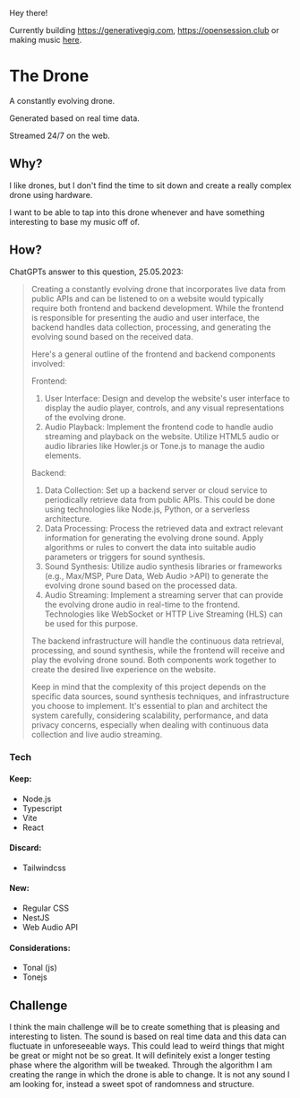 Hey there!

Currently building https://generativegig.com, https://opensession.club or making music [here](https://www.youtube.com/channel/UC7nKgwyOW6FkC3HxEnxHxJg).

# The Drone

A constantly evolving drone.

Generated based on real time data.

Streamed 24/7 on the web.

## Why?

I like drones, but I don't find the time to sit down and create a really complex drone using hardware.

I want to be able to tap into this drone whenever and have something interesting to base my music off of.

## How?

ChatGPTs answer to this question, 25.05.2023:

> Creating a constantly evolving drone that incorporates live data from public APIs and can be listened to on a website would typically require both frontend and backend development. While the frontend is responsible for presenting the audio and user interface, the backend handles data collection, processing, and generating the evolving sound based on the received data.
>
> Here's a general outline of the frontend and backend components involved:
>
> Frontend:
>
> 1.  User Interface: Design and develop the website's user interface to display the audio player, controls, and any visual representations of the evolving drone.
> 2.  Audio Playback: Implement the frontend code to handle audio streaming and playback on the website. Utilize HTML5 audio or audio libraries like Howler.js or Tone.js to manage the audio elements.
>
> Backend:
>
> 1.  Data Collection: Set up a backend server or cloud service to periodically retrieve data from public APIs. This could be done using technologies like Node.js, Python, or a serverless architecture.
> 2.  Data Processing: Process the retrieved data and extract relevant information for generating the evolving drone sound. Apply algorithms or rules to convert the data into suitable audio parameters or triggers for sound synthesis.
> 3.  Sound Synthesis: Utilize audio synthesis libraries or frameworks (e.g., Max/MSP, Pure Data, Web Audio >API) to generate the evolving drone sound based on the processed data.
> 4.  Audio Streaming: Implement a streaming server that can provide the evolving drone audio in real-time to the frontend. Technologies like WebSocket or HTTP Live Streaming (HLS) can be used for this purpose.
>
> The backend infrastructure will handle the continuous data retrieval, processing, and sound synthesis, while the frontend will receive and play the evolving drone sound. Both components work together to create the desired live experience on the website.
>
> Keep in mind that the complexity of this project depends on the specific data sources, sound synthesis techniques, and infrastructure you choose to implement. It's essential to plan and architect the system carefully, considering scalability, performance, and data privacy concerns, especially when dealing with continuous data collection and live audio streaming.

### Tech

#### Keep:

- Node.js
- Typescript
- Vite
- React

#### Discard:

- Tailwindcss

#### New:

- Regular CSS
- NestJS
- Web Audio API

#### Considerations:

- Tonal (js)
- Tonejs

## Challenge

I think the main challenge will be to create something that is pleasing and interesting to listen. The sound is based on real time data and this data can fluctuate in unforeseeable ways. This could lead to weird things that might be great or might not be so great. It will definitely exist a longer testing phase where the algorithm will be tweaked. Through the algorithm I am creating the range in which the drone is able to change. It is not any sound I am looking for, instead a sweet spot of randomness and structure.
